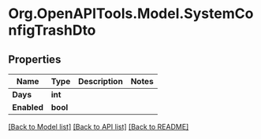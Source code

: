 # Org.OpenAPITools.Model.SystemConfigTrashDto

## Properties

Name | Type | Description | Notes
------------ | ------------- | ------------- | -------------
**Days** | **int** |  | 
**Enabled** | **bool** |  | 

[[Back to Model list]](../../README.md#documentation-for-models) [[Back to API list]](../../README.md#documentation-for-api-endpoints) [[Back to README]](../../README.md)

